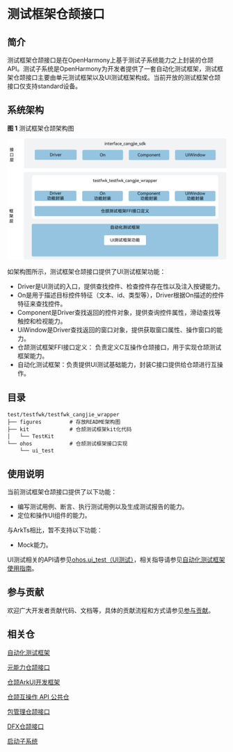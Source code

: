 # 测试框架仓颉接口

## 简介

 测试框架仓颉接口是在OpenHarmony上基于测试子系统能力之上封装的仓颉API。测试子系统是OpenHarmony为开发者提供了一套自动化测试框架，测试框架仓颉接口主要由单元测试框架以及UI测试框架构成。当前开放的测试框架仓颉接口仅支持standard设备。

## 系统架构

**图 1**  测试框架仓颉架构图

![测试框架仓颉架构图](figures/testfwk_cangjie_wrapper_architecture_zh.png)

如架构图所示，测试框架仓颉接口提供了UI测试框架功能：

- Driver是UI测试的入口，提供查找控件、检查控件存在性以及注入按键能力。
- On是用于描述目标控件特征（文本、id、类型等），Driver根据On描述的控件特征来查找控件。
- Component是Driver查找返回的控件对象，提供查询控件属性，滑动查找等触控和检视能力。
- UiWindow是Driver查找返回的窗口对象，提供获取窗口属性、操作窗口的能力。
- 仓颉测试框架FFI接口定义： 负责定义C互操作仓颉接口，用于实现仓颉测试框架能力。
- 自动化测试框架：负责提供UI测试基础能力，封装C接口提供给仓颉进行互操作。

## 目录

```
test/testfwk/testfwk_cangjie_wrapper
├── figures         # 存放README架构图
├── kit             # 仓颉测试框架kit化代码
│   └── TestKit
└── ohos            # 仓颉测试框架接口实现
    └── ui_test
```

## 使用说明

当前测试框架仓颉接口提供了以下功能：

- 编写测试用例、断言、执行测试用例以及生成测试报告的能力。
- 定位和操作UI组件的能力。

与ArkTs相比，暂不支持以下功能：

- Mock能力。

UI测试相关的API请参见[ohos.ui_test（UI测试）](https://gitcode.com/openharmony-sig/arkcompiler_cangjie_ark_interop/blob/master/doc/API_Reference/source_zh_cn/apis/TestKit/cj-apis-ui_test.md)，相关指导请参见[自动化测试框架使用指南](https://gitcode.com/openharmony-sig/arkcompiler_cangjie_ark_interop/tree/master/doc/Dev_Guide/source_zh_cn/application-test)。

## 参与贡献

欢迎广大开发者贡献代码、文档等，具体的贡献流程和方式请参见[参与贡献](https://gitcode.com/openharmony/docs/blob/master/zh-cn/contribute/%E5%8F%82%E4%B8%8E%E8%B4%A1%E7%8C%AE.md)。

## 相关仓

[自动化测试框架](https://gitee.com/openharmony/testfwk_arkxtest/blob/master/README_zh.md)

[元能力仓颉接口](https://gitcode.com/openharmony-sig/ability_ability_cangjie_wrapper)

[仓颉ArkUI开发框架](https://gitcode.com/openharmony-sig/arkui_arkui_cangjie_wrapper)

[仓颉互操作 API 公共仓](https://gitcode.com/openharmony-sig/arkcompiler_cangjie_ark_interop)

[包管理仓颉接口](https://gitcode.com/openharmony-sig/bundlemanager_bundlemanager_cangjie_wrapper)

[DFX仓颉接口](https://gitcode.com/openharmony-sig/hiviewdfx_hiviewdfx_cangjie_wrapper)

[启动子系统](https://gitee.com/openharmony/startup_init)
